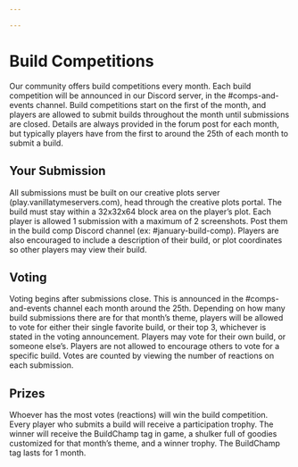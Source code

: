 ```yaml
---

---
```


# Build Competitions
Our community offers build competitions every month. Each build competition will be announced in our Discord server, in the #comps-and-events channel. Build competitions start on the first of the month, and players are allowed to submit builds throughout the month until submissions are closed. Details are always provided in the forum post for each month, but typically players have from the first to around the 25th of each month to submit a build. 

## Your Submission
All submissions must be built on our creative plots server (play.vanillatymeservers.com), head through the creative plots portal.
The build must stay within a 32x32x64 block area on the player’s plot. 
Each player is allowed 1 submission with a maximum of 2 screenshots. Post them in the build comp Discord channel (ex: #january-build-comp).
Players are also encouraged to include a description of their build, or plot coordinates so other players may view their build. 

## Voting
Voting begins after submissions close. This is announced in the #comps-and-events channel each month around the 25th.
Depending on how many build submissions there are for that month’s theme, players will be allowed to vote for either their single favorite build, or their top 3, whichever is stated in the voting announcement. 
Players may vote for their own build, or someone else’s. Players are not allowed to encourage others to vote for a specific build. Votes are counted by viewing the number of reactions on each submission.

## Prizes
Whoever has the most votes (reactions) will win the build competition. 
Every player who submits a build will receive a participation trophy.
The winner will receive the BuildChamp tag in game, a shulker full of goodies customized for that month’s theme, and a winner trophy. The BuildChamp tag lasts for 1 month. 
